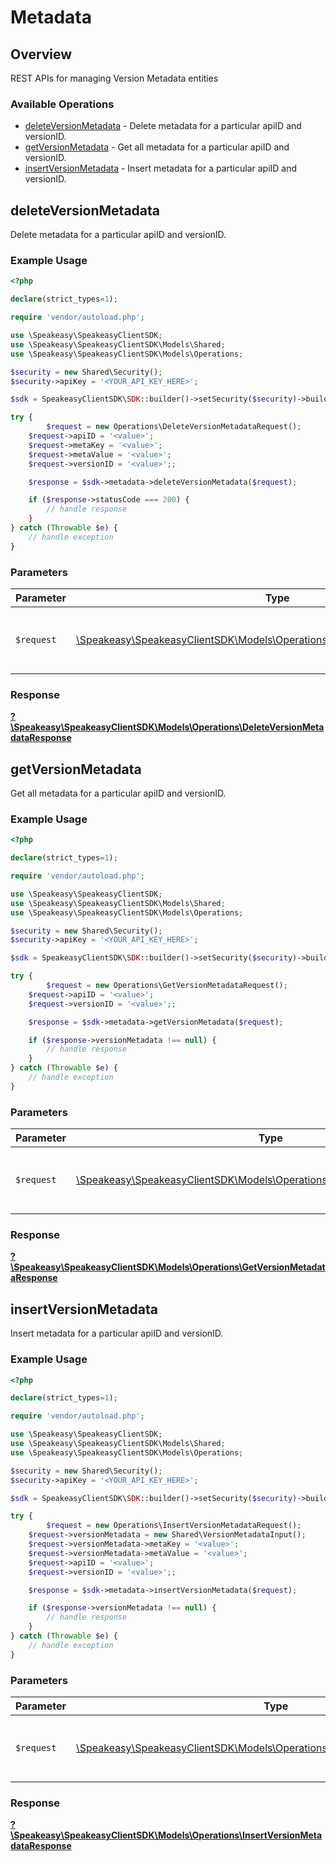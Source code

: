 # Metadata


## Overview

REST APIs for managing Version Metadata entities

### Available Operations

* [deleteVersionMetadata](#deleteversionmetadata) - Delete metadata for a particular apiID and versionID.
* [getVersionMetadata](#getversionmetadata) - Get all metadata for a particular apiID and versionID.
* [insertVersionMetadata](#insertversionmetadata) - Insert metadata for a particular apiID and versionID.

## deleteVersionMetadata

Delete metadata for a particular apiID and versionID.

### Example Usage

```php
<?php

declare(strict_types=1);

require 'vendor/autoload.php';

use \Speakeasy\SpeakeasyClientSDK;
use \Speakeasy\SpeakeasyClientSDK\Models\Shared;
use \Speakeasy\SpeakeasyClientSDK\Models\Operations;

$security = new Shared\Security();
$security->apiKey = '<YOUR_API_KEY_HERE>';

$sdk = SpeakeasyClientSDK\SDK::builder()->setSecurity($security)->build();

try {
        $request = new Operations\DeleteVersionMetadataRequest();
    $request->apiID = '<value>';
    $request->metaKey = '<value>';
    $request->metaValue = '<value>';
    $request->versionID = '<value>';;

    $response = $sdk->metadata->deleteVersionMetadata($request);

    if ($response->statusCode === 200) {
        // handle response
    }
} catch (Throwable $e) {
    // handle exception
}
```

### Parameters

| Parameter                                                                                                                               | Type                                                                                                                                    | Required                                                                                                                                | Description                                                                                                                             |
| --------------------------------------------------------------------------------------------------------------------------------------- | --------------------------------------------------------------------------------------------------------------------------------------- | --------------------------------------------------------------------------------------------------------------------------------------- | --------------------------------------------------------------------------------------------------------------------------------------- |
| `$request`                                                                                                                              | [\Speakeasy\SpeakeasyClientSDK\Models\Operations\DeleteVersionMetadataRequest](../../Models/Operations/DeleteVersionMetadataRequest.md) | :heavy_check_mark:                                                                                                                      | The request object to use for the request.                                                                                              |


### Response

**[?\Speakeasy\SpeakeasyClientSDK\Models\Operations\DeleteVersionMetadataResponse](../../Models/Operations/DeleteVersionMetadataResponse.md)**


## getVersionMetadata

Get all metadata for a particular apiID and versionID.

### Example Usage

```php
<?php

declare(strict_types=1);

require 'vendor/autoload.php';

use \Speakeasy\SpeakeasyClientSDK;
use \Speakeasy\SpeakeasyClientSDK\Models\Shared;
use \Speakeasy\SpeakeasyClientSDK\Models\Operations;

$security = new Shared\Security();
$security->apiKey = '<YOUR_API_KEY_HERE>';

$sdk = SpeakeasyClientSDK\SDK::builder()->setSecurity($security)->build();

try {
        $request = new Operations\GetVersionMetadataRequest();
    $request->apiID = '<value>';
    $request->versionID = '<value>';;

    $response = $sdk->metadata->getVersionMetadata($request);

    if ($response->versionMetadata !== null) {
        // handle response
    }
} catch (Throwable $e) {
    // handle exception
}
```

### Parameters

| Parameter                                                                                                                         | Type                                                                                                                              | Required                                                                                                                          | Description                                                                                                                       |
| --------------------------------------------------------------------------------------------------------------------------------- | --------------------------------------------------------------------------------------------------------------------------------- | --------------------------------------------------------------------------------------------------------------------------------- | --------------------------------------------------------------------------------------------------------------------------------- |
| `$request`                                                                                                                        | [\Speakeasy\SpeakeasyClientSDK\Models\Operations\GetVersionMetadataRequest](../../Models/Operations/GetVersionMetadataRequest.md) | :heavy_check_mark:                                                                                                                | The request object to use for the request.                                                                                        |


### Response

**[?\Speakeasy\SpeakeasyClientSDK\Models\Operations\GetVersionMetadataResponse](../../Models/Operations/GetVersionMetadataResponse.md)**


## insertVersionMetadata

Insert metadata for a particular apiID and versionID.

### Example Usage

```php
<?php

declare(strict_types=1);

require 'vendor/autoload.php';

use \Speakeasy\SpeakeasyClientSDK;
use \Speakeasy\SpeakeasyClientSDK\Models\Shared;
use \Speakeasy\SpeakeasyClientSDK\Models\Operations;

$security = new Shared\Security();
$security->apiKey = '<YOUR_API_KEY_HERE>';

$sdk = SpeakeasyClientSDK\SDK::builder()->setSecurity($security)->build();

try {
        $request = new Operations\InsertVersionMetadataRequest();
    $request->versionMetadata = new Shared\VersionMetadataInput();
    $request->versionMetadata->metaKey = '<value>';
    $request->versionMetadata->metaValue = '<value>';
    $request->apiID = '<value>';
    $request->versionID = '<value>';;

    $response = $sdk->metadata->insertVersionMetadata($request);

    if ($response->versionMetadata !== null) {
        // handle response
    }
} catch (Throwable $e) {
    // handle exception
}
```

### Parameters

| Parameter                                                                                                                               | Type                                                                                                                                    | Required                                                                                                                                | Description                                                                                                                             |
| --------------------------------------------------------------------------------------------------------------------------------------- | --------------------------------------------------------------------------------------------------------------------------------------- | --------------------------------------------------------------------------------------------------------------------------------------- | --------------------------------------------------------------------------------------------------------------------------------------- |
| `$request`                                                                                                                              | [\Speakeasy\SpeakeasyClientSDK\Models\Operations\InsertVersionMetadataRequest](../../Models/Operations/InsertVersionMetadataRequest.md) | :heavy_check_mark:                                                                                                                      | The request object to use for the request.                                                                                              |


### Response

**[?\Speakeasy\SpeakeasyClientSDK\Models\Operations\InsertVersionMetadataResponse](../../Models/Operations/InsertVersionMetadataResponse.md)**

